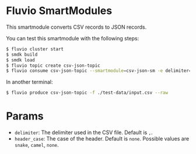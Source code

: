 # Fluvio SmartModules

This smartmodule converts CSV records to JSON records.

You can test this smartmodule with the following steps:

```bash
$ fluvio cluster start 
$ smdk build
$ smdk load 
$ fluvio topic create csv-json-topic
$ fluvio consume csv-json-topic --smartmodule=csv-json-sm -e delimiter=";" -e header_case=snake 
```

In another terminal:

```bash
$ fluvio produce csv-json-topic -f ./test-data/input.csv --raw
```

# Params

- `delimiter`: The delimiter used in the CSV file. Default is `,`.
- `header_case`: The case of the header. Default is `none`. Possible values are `snake`, `camel`, `none`.

